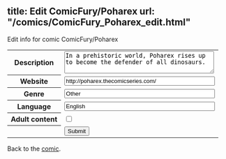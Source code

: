 title: Edit ComicFury/Poharex
url: "/comics/ComicFury_Poharex_edit.html"
---
Edit info for comic ComicFury/Poharex

<form name="comic" action="http://gaepostmail.appspot.com/comic/" method="post">
<table class="comicinfo">
<tr>
<th>Description</th><td><textarea name="description" cols="40" rows="3">In a prehistoric world, Poharex rises up to become the defender of all dinosaurs.</textarea></td>
</tr>
<tr>
<th>Website</th><td><input type="text" name="url" value="http://poharex.thecomicseries.com/" size="40"/></td>
</tr>
<tr>
<th>Genre</th><td><input type="text" name="genre" value="Other" size="40"/></td>
</tr>
<tr>
<th>Language</th><td><input type="text" name="language" value="English" size="40"/></td>
</tr>
<tr>
<th>Adult content</th><td><input type="checkbox" name="adult" value="adult" /></td>
</tr>
<tr>
<th></th><td>
<input type="hidden" name="comic" value="ComicFury_Poharex" />
<input type="submit" name="submit" value="Submit" />
</td>
</tr>
</table>
</form>

Back to the [comic](ComicFury_Poharex.html).
